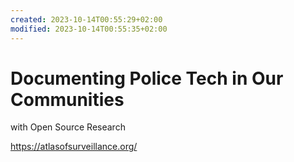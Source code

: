 ```yaml
---
created: 2023-10-14T00:55:29+02:00
modified: 2023-10-14T00:55:35+02:00
---
```


# Documenting Police Tech in Our Communities
with Open Source Research

https://atlasofsurveillance.org/
